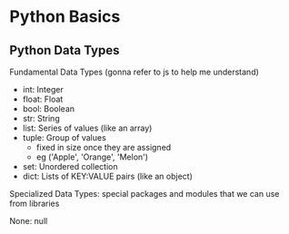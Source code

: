 # Python Basics

## Python Data Types
Fundamental Data Types (gonna refer to js to help me understand)
- int: Integer
- float: Float
- bool: Boolean
- str: String
- list: Series of values (like an array)
- tuple: Group of values 
    + fixed in size once they are assigned
    + eg ('Apple', 'Orange', 'Melon')
- set: Unordered collection
- dict: Lists of KEY:VALUE pairs (like an object)

Specialized Data Types: special packages and modules that we can use from libraries

None: null

